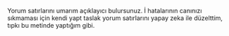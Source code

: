 Yorum satırlarını umarım açıklayıcı bulursunuz. İ hatalarının canınızı sıkmaması için kendi yapt taslak yorum satırlarını yapay zeka ile düzelttim, tıpkı bu metinde yaptığım gibi.
